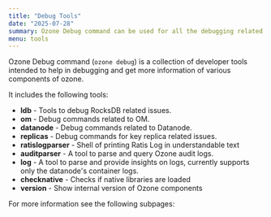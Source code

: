 ```yaml
---
title: "Debug Tools"
date: "2025-07-28"
summary: Ozone Debug command can be used for all the debugging related tasks.
menu: tools
---
```


<!---
  Licensed to the Apache Software Foundation (ASF) under one or more
  contributor license agreements.  See the NOTICE file distributed with
  this work for additional information regarding copyright ownership.
  The ASF licenses this file to You under the Apache License, Version 2.0
  (the "License"); you may not use this file except in compliance with
  the License.  You may obtain a copy of the License at

      http://www.apache.org/licenses/LICENSE-2.0

  Unless required by applicable law or agreed to in writing, software
  distributed under the License is distributed on an "AS IS" BASIS,
  WITHOUT WARRANTIES OR CONDITIONS OF ANY KIND, either express or implied.
  See the License for the specific language governing permissions and
  limitations under the License.
-->

Ozone Debug command (`ozone debug`) is a collection of developer tools intended to help in debugging and get more information of various components of ozone.

It includes the following tools:

   * **ldb** - Tools to debug RocksDB related issues.
   * **om** - Debug commands related to OM.
   * **datanode** - Debug commands related to Datanode.
   * **replicas** - Debug commands for key replica related issues.
   * **ratislogparser** - Shell of printing Ratis Log in understandable text
   * **auditparser** - A tool to parse and query Ozone audit logs.
   * **log** - A tool to parse and provide insights on logs, currently supports only the datanode's container logs.
   * **checknative** - Checks if native libraries are loaded
   * **version** - Show internal version of Ozone components
     
For more information see the following subpages: